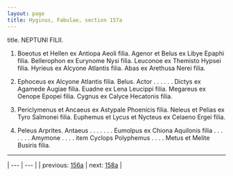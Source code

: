 ```yaml
---
layout: page
title: Hyginus, Fabulae, section 157a
---
```


title. NEPTUNI FILII.



1. Boeotus et Hellen ex Antiopa Aeoli filia. Agenor et Belus ex Libye Epaphi filia. Bellerophon ex Eurynome Nysi filia. Leuconoe ex Themisto Hypsei filia. Hyrieus ex Alcyone Atlantis filia. Abas ex Arethusa Nerei filia.



2. Ephoceus ex Alcyone Atlantis filia. Belus. Actor . . . . . . Dictys ex Agamede Augiae filia. Euadne ex Lena Leucippi filia. Megareus ex Oenope Epopei filia. Cygnus ex Calyce Hecatonis filia.



3. Periclymenus et Ancaeus ex Astypale Phoenicis filia. Neleus et Pelias ex Tyro Salmonei filia. Euphemus et Lycus et Nycteus ex Celaeno Ergei filia.



4. Peleus Arprites. Antaeus . . . . . . . Eumolpus ex Chiona Aquilonis filia . . . . . . . Amymone . . . . item Cyclops Polyphemus . . . . Metus et Melite Busiris filia.



---

| --- | --- |
| previous: [156a](../156a/) | next: [158a](../158a/) |